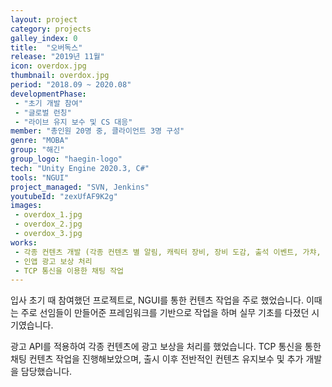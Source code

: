 ```yaml
---
layout: project
category: projects
galley_index: 0
title:  "오버독스"
release: "2019년 11월"
icon: overdox.jpg
thumbnail: overdox.jpg
period: "2018.09 ~ 2020.08"
developmentPhase:
 - "초기 개발 참여"
 - "글로벌 런칭"
 - "라이브 유지 보수 및 CS 대응"
member: "총인원 20명 중, 클라이언트 3명 구성"
genre: "MOBA"
group: "해긴"
group_logo: "haegin-logo"
tech: "Unity Engine 2020.3, C#"
tools: "NGUI"
project_managed: "SVN, Jenkins"
youtubeId: "zexUfAF9K2g"
images:
 - overdox_1.jpg
 - overdox_2.jpg
 - overdox_3.jpg
works:
 - 각종 컨텐츠 개발 (각종 컨텐츠 별 알림, 캐릭터 장비, 장비 도감, 출석 이벤트, 가챠, 상점, 부루마블, 우편, 퀘스트 등)
 - 인앱 광고 보상 처리
 - TCP 통신을 이용한 채팅 작업
---
```


입사 초기 때 참여했던 프로젝트로, NGUI를 통한 컨텐츠 작업을 주로 했었습니다. 이때는 주로 선임들이 만들어준 프레임워크를 기반으로 작업을 하며 실무 기초를 다졌던 시기였습니다.

광고 API를 적용하여 각종 컨텐츠에 광고 보상을 처리를 했었습니다. TCP 통신을 통한 채팅 컨텐츠 작업을 진행해보았으며, 출시 이후 전반적인 컨텐츠 유지보수 및 추가 개발을 담당했습니다.